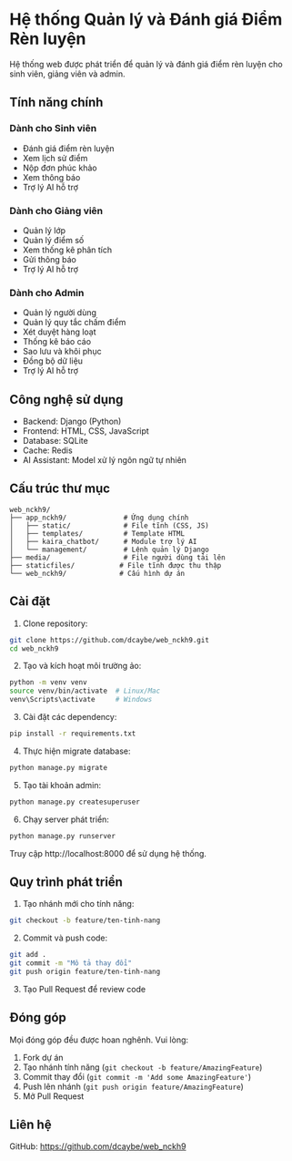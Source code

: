 # Hệ thống Quản lý và Đánh giá Điểm Rèn luyện

Hệ thống web được phát triển để quản lý và đánh giá điểm rèn luyện cho sinh viên, giảng viên và admin.

## Tính năng chính

### Dành cho Sinh viên
- Đánh giá điểm rèn luyện
- Xem lịch sử điểm
- Nộp đơn phúc khảo
- Xem thông báo
- Trợ lý AI hỗ trợ

### Dành cho Giảng viên
- Quản lý lớp
- Quản lý điểm số
- Xem thống kê phân tích
- Gửi thông báo
- Trợ lý AI hỗ trợ

### Dành cho Admin
- Quản lý người dùng
- Quản lý quy tắc chấm điểm
- Xét duyệt hàng loạt
- Thống kê báo cáo
- Sao lưu và khôi phục
- Đồng bộ dữ liệu
- Trợ lý AI hỗ trợ

## Công nghệ sử dụng

- Backend: Django (Python)
- Frontend: HTML, CSS, JavaScript
- Database: SQLite
- Cache: Redis
- AI Assistant: Model xử lý ngôn ngữ tự nhiên

## Cấu trúc thư mục

```
web_nckh9/
├── app_nckh9/              # Ứng dụng chính
│   ├── static/             # File tĩnh (CSS, JS)
│   ├── templates/          # Template HTML
│   ├── kaira_chatbot/      # Module trợ lý AI
│   └── management/         # Lệnh quản lý Django
├── media/                  # File người dùng tải lên
├── staticfiles/           # File tĩnh được thu thập
└── web_nckh9/             # Cấu hình dự án
```

## Cài đặt

1. Clone repository:
```bash
git clone https://github.com/dcaybe/web_nckh9.git
cd web_nckh9
```

2. Tạo và kích hoạt môi trường ảo:
```bash
python -m venv venv
source venv/bin/activate  # Linux/Mac
venv\Scripts\activate     # Windows
```

3. Cài đặt các dependency:
```bash
pip install -r requirements.txt
```

4. Thực hiện migrate database:
```bash
python manage.py migrate
```

5. Tạo tài khoản admin:
```bash
python manage.py createsuperuser
```

6. Chạy server phát triển:
```bash
python manage.py runserver
```

Truy cập http://localhost:8000 để sử dụng hệ thống.

## Quy trình phát triển

1. Tạo nhánh mới cho tính năng:
```bash
git checkout -b feature/ten-tinh-nang
```

2. Commit và push code:
```bash
git add .
git commit -m "Mô tả thay đổi"
git push origin feature/ten-tinh-nang
```

3. Tạo Pull Request để review code

## Đóng góp

Mọi đóng góp đều được hoan nghênh. Vui lòng:

1. Fork dự án
2. Tạo nhánh tính năng (`git checkout -b feature/AmazingFeature`)
3. Commit thay đổi (`git commit -m 'Add some AmazingFeature'`)
4. Push lên nhánh (`git push origin feature/AmazingFeature`)
5. Mở Pull Request

## Liên hệ
GitHub: https://github.com/dcaybe/web_nckh9